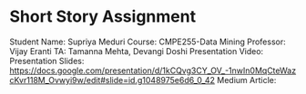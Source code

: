 # Short Story Assignment
Student Name: Supriya Meduri
Course: CMPE255-Data Mining
Professor: Vijay Eranti
TA: Tamanna Mehta, Devangi Doshi
Presentation Video: 
Presentation Slides: https://docs.google.com/presentation/d/1kCQvg3CY_OV_-1nwIn0MqCteWazcKvr118M_Ovwyi9w/edit#slide=id.g1048975e6d6_0_42
Medium Article: 
